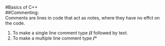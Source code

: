 #Basics of C++  
##Commenting:  
Comments are lines in code that act as notes, where they have no effct on the code.  
1. To make a single line comment type **//** followed by text. 
2. To make a multiple line comment type **/***
